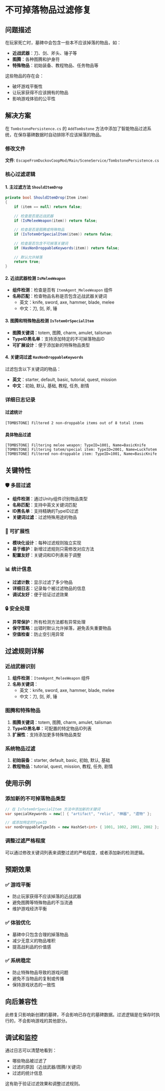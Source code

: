 # 不可掉落物品过滤修复

## 问题描述
在玩家死亡时，墓碑中会包含一些本不应该掉落的物品，如：
- **近战武器**：刀、剑、斧头、锤子等
- **图腾**：各种图腾和护身符
- **特殊物品**：初始装备、教程物品、任务物品等

这些物品的存在会：
- 破坏游戏平衡性
- 让玩家获得不应该拥有的物品
- 影响游戏体验的公平性

## 解决方案
在 `TombstonePersistence.cs` 的 `AddTombstone` 方法中添加了智能物品过滤系统，在保存墓碑数据时自动排除不应该掉落的物品。

### 修改文件
**文件**: `EscapeFromDuckovCoopMod/Main/SceneService/TombstonePersistence.cs`

### 核心过滤逻辑

#### 1. 主过滤方法 `ShouldItemDrop`
```csharp
private bool ShouldItemDrop(Item item)
{
    if (item == null) return false;
    
    // 检查是否是近战武器
    if (IsMeleeWeapon(item)) return false;
    
    // 检查是否是图腾或特殊物品
    if (IsTotemOrSpecialItem(item)) return false;
    
    // 检查是否包含不可掉落关键词
    if (HasNonDroppableKeywords(item)) return false;
    
    // 默认允许掉落
    return true;
}
```

#### 2. 近战武器检测 `IsMeleeWeapon`
- **组件检测**：检查是否有 `ItemAgent_MeleeWeapon` 组件
- **名称匹配**：检查物品名称是否包含近战武器关键词
  - 英文：knife, sword, axe, hammer, blade, melee
  - 中文：刀, 剑, 斧, 锤

#### 3. 图腾和特殊物品检测 `IsTotemOrSpecialItem`
- **图腾关键词**：totem, 图腾, charm, amulet, talisman
- **TypeID黑名单**：支持添加特定的不可掉落物品ID
- **可扩展设计**：便于添加新的特殊物品类型

#### 4. 关键词过滤 `HasNonDroppableKeywords`
过滤包含以下关键词的物品：
- **英文**：starter, default, basic, tutorial, quest, mission
- **中文**：初始, 默认, 基础, 教程, 任务, 剧情

### 详细日志记录

#### 过滤统计
```
[TOMBSTONE] Filtered 2 non-droppable items out of 8 total items
```

#### 具体物品过滤
```
[TOMBSTONE] Filtering melee weapon: TypeID=1001, Name=BasicKnife
[TOMBSTONE] Filtering totem/special item: TypeID=2001, Name=LuckTotem
[TOMBSTONE] Filtered non-droppable item: TypeID=1001, Name=BasicKnife
```

## 关键特性

### 🛡️ 多层过滤
- **组件检测**：通过Unity组件识别物品类型
- **名称匹配**：支持中英文关键词匹配
- **ID黑名单**：支持精确的TypeID过滤
- **关键词过滤**：过滤特殊用途的物品

### 🔧 可扩展性
- **模块化设计**：每种过滤规则独立实现
- **易于维护**：新增过滤规则只需修改对应方法
- **配置友好**：关键词和ID列表易于调整

### 📊 统计信息
- **过滤计数**：显示过滤了多少物品
- **详细日志**：记录每个被过滤物品的信息
- **调试友好**：便于验证过滤效果

### 🔒 安全处理
- **异常保护**：所有检测方法都有异常处理
- **保守策略**：出错时默认允许掉落，避免丢失重要物品
- **空值检查**：防止空引用异常

## 过滤规则详解

### 近战武器识别
1. **组件检测**：`ItemAgent_MeleeWeapon` 组件
2. **名称关键词**：
   - 英文：knife, sword, axe, hammer, blade, melee
   - 中文：刀, 剑, 斧, 锤

### 图腾和特殊物品
1. **图腾关键词**：totem, 图腾, charm, amulet, talisman
2. **TypeID黑名单**：可配置的特定物品ID列表
3. **扩展性**：支持添加更多特殊物品类型

### 系统物品过滤
1. **初始装备**：starter, default, basic, 初始, 默认, 基础
2. **教程物品**：tutorial, quest, mission, 教程, 任务, 剧情

## 使用示例

### 添加新的不可掉落物品类型
```csharp
// 在 IsTotemOrSpecialItem 方法中添加新的关键词
var specialKeywords = new[] { "artifact", "relic", "神器", "遗物" };

// 或添加特定的TypeID
var nonDroppableTypeIds = new HashSet<int> { 1001, 1002, 2001, 2002 };
```

### 调整过滤严格程度
可以通过修改关键词列表来调整过滤的严格程度，或者添加新的检测逻辑。

## 预期效果

### ✅ 游戏平衡
- 防止玩家获得不应该掉落的近战武器
- 避免图腾等特殊物品的不当流通
- 维护游戏经济平衡

### ✅ 体验优化
- 墓碑中只包含合理的掉落物品
- 减少无意义的物品堆积
- 提高战利品的价值感

### ✅ 系统稳定
- 防止特殊物品导致的游戏问题
- 避免不当物品的复制或传播
- 保持游戏状态的一致性

## 向后兼容性
此修复只影响新创建的墓碑，不会影响已存在的墓碑数据。过滤逻辑是在保存时执行的，不会影响游戏的其他部分。

## 调试和监控
通过日志可以清楚地看到：
- 哪些物品被过滤了
- 过滤的原因（近战武器/图腾/关键词）
- 过滤的统计信息

这有助于验证过滤效果和调整过滤规则。